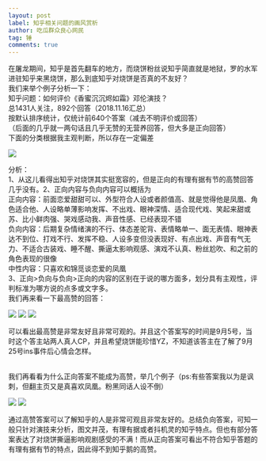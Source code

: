 ```yaml
---
layout: post
label: 知乎相关问题的画风赏析
author: 吃瓜群众良心网民
tag: 锤
comments: true
---
```



在屠龙期间，知乎是首先翻车的地方，而烧饼粉丝说知乎简直就是地狱，罗的水军进驻知乎来黑烧饼，那么到底知乎对烧饼是否真的不友好？
<br>我们来举个例子分析一下：
<br>知乎问题：如何评价《香蜜沉沉烬如霜》邓伦演技？
<br>总1431人关注，892个回答（2018.11.16汇总）
<br>按默认排序统计，仅统计前640个答案（减去不明评价或回答）
<br>（后面的几乎就一两句话且几乎无赞的无营养回答，但大多是正向回答）
<br>下面的分类根据我主观判断，所以存在一定偏差
<br>

<img src="{{ site.baseurl }}/images/302154981.png">



分析：
<br>1、从这儿看得出知乎对烧饼其实挺宽容的，但是正向的有理有据有节的高赞回答几乎没有。2、正向内容与负向内容可以概括为
<br>正向内容：前面恋爱甜甜可以、外型符合人设或者颜值高、就是觉得他是凤凰、角色适合他、人设略单薄影响发挥、不出戏、眼神深情、适合现代戏、笑起来甜或苏、比小鲜肉强、哭戏感动我、声音性感、已经表现不错
<br>负向内容：后期复杂情绪演的不行、体态差驼背、表情略单一、面无表情、眼神表达不到位、打戏不行、发挥不稳、人设多变但没表现好、有点出戏、声音有气无力、不适合古装戏、睡不醒、撕逼太影响观感、演戏不认真、粉丝尬吹、和之前的角色表现的很像
<br>中性内容：只喜欢和锦觅谈恋爱的凤凰
<br>3、正向>负向与负向>正向的内容的区别在于说的哪方面多，划分具有主观性，评判标准为哪方说的点多或文字多。
<br>我们再来看一下最高赞的回答：

<img src="{{ site.baseurl }}/images/302155060.png">
<img src="{{ site.baseurl }}/images/302155071.png">
<img src="{{ site.baseurl }}/images/302155075.png">

可以看出最高赞是非常友好且非常可观的。并且这个答案写的时间是9月5号，当时这个答主站两人真人CP，并且希望烧饼能珍惜YZ，不知道该答主在了解了9月25号ins事件后心情会怎样。

<br>我们再看看为什么正向答案不能成为高赞，举几个例子（ps:有些答案我以为是讽刺，但翻主页又是真喜欢凤凰。粉黑同话人设不倒）


<img src="{{ site.baseurl }}/images/302155347.png">
<img src="{{ site.baseurl }}/images/302155349.jpg">


通过高赞答案可以了解知乎的人是非常可观且非常友好的。总结负向答案，可知一般只针对演技来分析，图文并茂，有理有据或者抖机灵的知乎特点。但也有部分答案表达了对烧饼撕逼影响观剧感受的不满！而从正向答案可看出不符合知乎答题的有理有据有节的特点，因此得不到知乎鹅的高赞。

